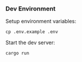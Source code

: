 ### Dev Environment

Setup environment variables:

```
cp .env.example .env
```

Start the dev server:

```
cargo run
```
